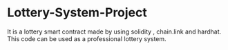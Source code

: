 # Lottery-System-Project
It is a lottery smart contract made by using solidity , chain.link and hardhat. This code can be used as a professional lottery system.
